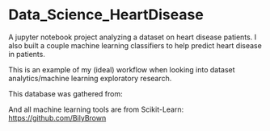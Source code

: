 # Data_Science_HeartDisease
A jupyter notebook project analyzing a dataset on heart disease patients. I also built a couple machine learning classifiers to help predict heart disease in patients.

This is an example of my (ideal) workflow when looking into dataset analytics/machine learning exploratory research.

This database was gathered from:

And all machine learning tools are from Scikit-Learn: https://github.com/BilyBrown
